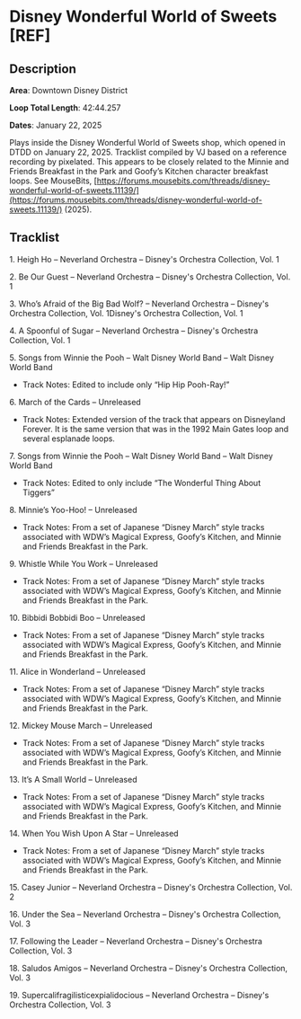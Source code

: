 # Disney Wonderful World of Sweets [REF]

## Description

**Area**: Downtown Disney District

**Loop Total Length**: 42:44.257

**Dates**: January 22, 2025

Plays inside the Disney Wonderful World of Sweets shop, which opened in DTDD on January 22, 2025. Tracklist compiled by VJ based on a reference recording by pixelated. This appears to be closely related to the Minnie and Friends Breakfast in the Park and Goofy’s Kitchen character breakfast loops. See MouseBits, [https://forums.mousebits.com/threads/disney-wonderful-world-of-sweets.11139/](https://forums.mousebits.com/threads/disney-wonderful-world-of-sweets.11139/) (2025).

## Tracklist

1\. Heigh Ho – Neverland Orchestra – Disney's Orchestra Collection, Vol. 1



2\. Be Our Guest – Neverland Orchestra – Disney's Orchestra Collection, Vol. 1



3\. Who’s Afraid of the Big Bad Wolf? – Neverland Orchestra – Disney's Orchestra Collection, Vol. 1Disney's Orchestra Collection, Vol. 1



4\. A Spoonful of Sugar – Neverland Orchestra – Disney's Orchestra Collection, Vol. 1



5\. Songs from Winnie the Pooh – Walt Disney World Band – Walt Disney World Band

- Track Notes: Edited to include only “Hip Hip Pooh-Ray!”

6\. March of the Cards – Unreleased

- Track Notes: Extended version of the track that appears on Disneyland Forever. It is the same version that was in the 1992 Main Gates loop and several esplanade loops.

7\. Songs from Winnie the Pooh – Walt Disney World Band – Walt Disney World Band

- Track Notes: Edited to only include “The Wonderful Thing About Tiggers”

8\. Minnie’s Yoo-Hoo! – Unreleased

- Track Notes: From a set of Japanese “Disney March” style tracks associated with WDW’s Magical Express, Goofy’s Kitchen, and Minnie and Friends Breakfast in the Park.

9\. Whistle While You Work – Unreleased

- Track Notes: From a set of Japanese “Disney March” style tracks associated with WDW’s Magical Express, Goofy’s Kitchen, and Minnie and Friends Breakfast in the Park.

10\. Bibbidi Bobbidi Boo – Unreleased

- Track Notes: From a set of Japanese “Disney March” style tracks associated with WDW’s Magical Express, Goofy’s Kitchen, and Minnie and Friends Breakfast in the Park.

11\. Alice in Wonderland – Unreleased

- Track Notes: From a set of Japanese “Disney March” style tracks associated with WDW’s Magical Express, Goofy’s Kitchen, and Minnie and Friends Breakfast in the Park.

12\. Mickey Mouse March – Unreleased

- Track Notes: From a set of Japanese “Disney March” style tracks associated with WDW’s Magical Express, Goofy’s Kitchen, and Minnie and Friends Breakfast in the Park.

13\. It’s A Small World – Unreleased

- Track Notes: From a set of Japanese “Disney March” style tracks associated with WDW’s Magical Express, Goofy’s Kitchen, and Minnie and Friends Breakfast in the Park.

14\. When You Wish Upon A Star – Unreleased

- Track Notes: From a set of Japanese “Disney March” style tracks associated with WDW’s Magical Express, Goofy’s Kitchen, and Minnie and Friends Breakfast in the Park.

15\. Casey Junior – Neverland Orchestra – Disney's Orchestra Collection, Vol. 2



16\. Under the Sea – Neverland Orchestra – Disney's Orchestra Collection, Vol. 3



17\. Following the Leader – Neverland Orchestra – Disney's Orchestra Collection, Vol. 3



18\. Saludos Amigos – Neverland Orchestra – Disney's Orchestra Collection, Vol. 3



19\. Supercalifragilisticexpialidocious – Neverland Orchestra – Disney's Orchestra Collection, Vol. 3



